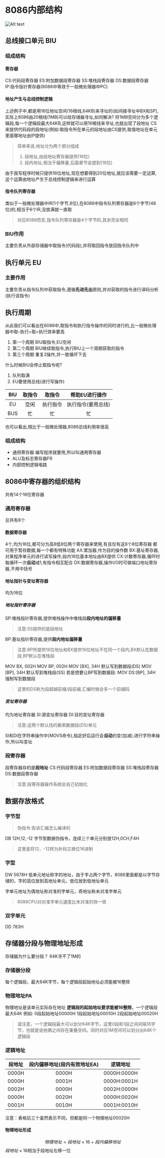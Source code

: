 # 8086内部结构
![Alt text](picture\8086结构图.png)
## 总线接口单元 BIU
### 组成结构
#### 寄存器
CS:代码段寄存器
ES:附加数据段寄存器
SS:堆栈段寄存器
DS:数据段寄存器  
IP:指令指针寄存器(8086中等效于一般微处理器中PC)
#### 地址产生与总线控制逻辑
上述例子中,都是用16位地址空间(16根线,64KB)来寻址的(如间接寻址中BX和SP),实际上8086由20根线(1MB)可以给存储器寻址,如何解决?
将1MB空间分为多个逻辑段,每一个逻辑段最大64KB,这样就可以用16根线来寻址,也就出现了段地址
CS来提供代码段的段地址(例如:取指令所在单元的段地址由CS提供,取值地址在单元里面哪地址由IP提供)
> 简单来说,地址分为两个部分组成
> 1. 段地址,由段地址寄存器提供(16位)
> 2. 段内地址,相当于偏移量,后面章节会提到(16位)

由于我写程序时候只提供16位地址,现在想要得到20位地址,就应该需要一定运算,这个运算由地址产生于总线控制逻辑来进行运算
#### 指令队列寄存器 
类似于一般微处理器中IR(1个字节,8位),在8086中指令队列寄存器是6个字节(48位)的,相当于6个IR,没放满就一直取
> 对应8088而言,指令队列寄存器是4个字节的,其余完全相同
### BIU作用
主要负责从外部存储器中取指令(代码段),并将取回指令放回指令队列中
## 执行单元 EU
### 主要作用
主要负责从指令队列中获取指令,遵循**先进先出**原则,并对获取的指令进行译码分析(执行该指令)

## 执行周期
从此我们可以看出在8086中,取指令和执行指令操作的同时进行的,比一般微处理器中取-执行=取=执行效率要高

1. 第一个周期
BIU取指令,EU空闲
2. 第二个周期
BIU继续取指令,执行BIU上一个周期获取的指令
3. 第三个周期
重复2操作,并一致循环下去

什么时候BIU会停止取指令呢?
1. 队列取满
2. EU要使用总线(进行写操作)

|BIU|取指令|取指令|帮助EU进行操作|
|:---:|:---:|:---:|:---:|
|EU|空闲|执行指令|执行指令(要用总线)|
|BUS|忙|忙|忙|

也可以看出,相比于一般微处理器,8086总线利用率很高
### 组成结构
* 通用寄存器
编写程序就要用,所以叫通用寄存器
* ALU及标志寄存器FR
* 内部控制逻辑电路
## 8086中寄存器的组织结构
共有14个16位寄存器
### 通用寄存器
总共有8个
#### 数据寄存器
4个,均为16位,都可分为高8低8位两个寄存器来使用,有且仅有这8个8位寄存器
都可用于暂存数据,每一个都有特殊功能
AX:累加器,作为目的操作数 
BX:基址寄存器,对某程序单元的进行读写操作,段内16位基本地址由BX提供
CX:计数寄存器,循环时每循环一次**自动**减1,有指令相互配合
DX:数据寄存器,操作I/O时可做端口地址寄存器,不用中括号
#### 地址指针与变址寄存器
均为16位
##### 地址指针寄存器
SP:堆栈指针寄存器,提供堆栈操作中堆栈段**段内地址的偏移量**
> 注意:SS提供的是段地址

BP:基址指针寄存器,提供**段内地址偏移量**
>注意:BP所提供16位地址和BX提供16位地址不在同一个段内,BX默认在数据段,BP默认在堆栈段

MOV BX, 002H
MOV BP, 002H
MOV [BX], 34H 默认写到数据段(DS)
MOV [BP], 34H 默认写到堆栈段(SS)
若是想要让BP写到数据段:
MOV DS:[BP], 34H 强制写到数据段
> 这里的DS称为段超越前缀/段前缀,汇编时候会多一个前缀码
##### 变址寄存器
均为地址寄存器
SI:源变址寄存器
DI:目的变址寄存器
>注意:这两个默认找的都素数据段(DS)单元

SI和DI在字符串操作中(MOVS命令),指定好后运行会**自动**的变(加减),进行字符串操作,所以叫变址
### 段寄存器
段寄存器存的是**段地址**
CS:代码段寄存器
ES:附加数据段寄存器
SS:堆栈段寄存器
DS:数据段寄存器 
>注意:段寄存器操作系统会自己初始化

## 数据存放格式
### 字节型
>伪指令:告诉汇编怎么编译的

DB 12H,12,-12
字节型数据伪指令，连续三个单元分别放12H,0CH,F4H
>这里是将12，-12转为补码又换位16进制
### 字型
DW 5678H
低单元地址称字的地址，由于字占两个字节，8086里面都是以字节存储的，字的高位放到高地址单元，低位放到低地址单元

字单元地址为偶地址称对准的字单元，奇地址称未对准字单元
>8086CPU对对准字单元速度比未对准的快一倍

### 双字单元
DD 783H

## 存储器分段与物理地址形成
存储器为什么要分段？
64K寻不了1M的
### 存储器分段
每个逻辑段，最大64K字节，每个逻辑段起始地址必须能被16整除
### 物理地址PA
物理地址是该单元实际存在地址
**逻辑段的起始地址要求能被16整除**，一个逻辑段最大64K
例如:
0段起始地址00000H
1段起始地址00010H
2段起始地址00020H
>请注意，一个逻辑段最大可以划分64K字节，这里0段和1段之间间隔16字节，也就是说他俩之间存在重叠空间。同时对应1M空间可以划分出64K个逻辑段

### 逻辑地址
|段地址|段内偏移地址(段内有效地址EA)|逻辑地址|
|:---:|:---:|:---:|
|0000H|0000H|0000H:0000H|
|0000H|0001H|0000H:0001H|
|0002H|0000H|0002H:0000H|
|0000H|0020H|0000H:0020H|
|0001H|0010H|0001H:0010H|

注意：表格后三个虽然表示不同，但都是同一个物理地址00020H

#### 物理地址形成
$$
物理地址 = 段地址 \times 16 + 段内偏移地址
$$
$段地址\times 16$相当于段地址左移一位